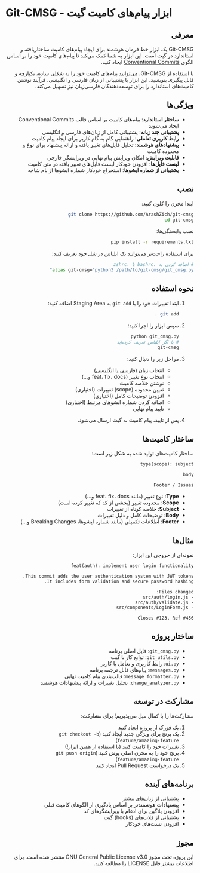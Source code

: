 
# Git-CMSG - ابزار پیام‌های کامیت گیت

<div dir="rtl">

## معرفی

Git-CMSG یک ابزار خط فرمان هوشمند برای ایجاد پیام‌های کامیت ساختاریافته و استاندارد در گیت است. این ابزار به شما کمک می‌کند تا پیام‌های کامیت خود را بر اساس الگوی [Conventional Commits](https://www.conventionalcommits.org/) ایجاد کنید.

با استفاده از Git-CMSG، می‌توانید پیام‌های کامیت خود را به شکلی ساده، یکپارچه و قابل پیگیری بنویسید. این ابزار با پشتیبانی از زبان فارسی و انگلیسی، فرآیند نوشتن کامیت‌های استاندارد را برای توسعه‌دهندگان فارسی‌زبان نیز تسهیل می‌کند.

## ویژگی‌ها

- **ساختار استاندارد**: پیام‌های کامیت بر اساس قالب Conventional Commits ایجاد می‌شوند
- **پشتیبانی چند زبانه**: پشتیبانی کامل از زبان‌های فارسی و انگلیسی
- **رابط کاربری تعاملی**: راهنمایی گام به گام کاربر برای ایجاد پیام کامیت
- **پیشنهادهای هوشمند**: تحلیل فایل‌های تغییر یافته و ارائه پیشنهاد برای نوع و محدوده کامیت
- **قابلیت ویرایش**: امکان ویرایش پیام نهایی در ویرایشگر خارجی
- **لیست فایل‌ها**: افزودن خودکار لیست فایل‌های تغییر یافته در متن کامیت
- **پشتیبانی از شماره ایشوها**: استخراج خودکار شماره ایشوها از نام شاخه

## نصب

ابتدا مخزن را کلون کنید:

```bash
git clone https://github.com/ArashZich/git-cmsg
cd git-cmsg
```

نصب وابستگی‌ها:

```bash
pip install -r requirements.txt
```

برای استفاده راحت‌تر می‌توانید یک ایلیاس در شل خود تعریف کنید:

```bash
# اضافه کردن به .bashrc یا .zshrc
alias git-cmsg="python3 /path/to/git-cmsg/git_cmsg.py"
```

## نحوه استفاده

1. ابتدا تغییرات خود را با `git add` به Staging Area اضافه کنید:
   ```bash
   git add .
   ```

2. سپس ابزار را اجرا کنید:
   ```bash
   python git_cmsg.py
   # یا اگر ایلیاس تعریف کرده‌اید
   git-cmsg
   ```

3. مراحل زیر را دنبال کنید:
   - انتخاب زبان (فارسی یا انگلیسی)
   - انتخاب نوع تغییر (feat، fix، docs و...)
   - نوشتن خلاصه کامیت
   - تعیین محدوده (scope) تغییرات (اختیاری)
   - افزودن توضیحات کامل (اختیاری)
   - اضافه کردن شماره ایشوهای مرتبط (اختیاری)
   - تایید پیام نهایی

4. پس از تایید، پیام کامیت به گیت ارسال می‌شود.

## ساختار کامیت‌ها

ساختار کامیت‌های تولید شده به شکل زیر است:

```
type(scope): subject

body

Footer / Issues
```

- **Type**: نوع تغییر (مانند feat، fix، docs و...)
- **Scope**: محدوده تغییر (بخشی از کد که تغییر کرده است)
- **Subject**: خلاصه کوتاه از تغییرات
- **Body**: توضیحات کامل و دلیل تغییرات
- **Footer**: اطلاعات تکمیلی (مانند شماره ایشوها، Breaking Changes و...)

## مثال‌ها

نمونه‌ای از خروجی این ابزار:

```
feat(auth): implement user login functionality

This commit adds the user authentication system with JWT tokens.
It includes form validation and secure password hashing.

Files changed:
- src/auth/login.js
- src/auth/validate.js
- src/components/LoginForm.js

Closes #123, Ref #456
```

## ساختار پروژه

- `git_cmsg.py`: فایل اصلی برنامه
- `git_utils.py`: توابع کار با گیت
- `ui.py`: رابط کاربری و تعامل با کاربر
- `messages.py`: پیام‌های قابل ترجمه برنامه
- `message_formatter.py`: قالب‌بندی پیام کامیت نهایی
- `change_analyzer.py`: تحلیل تغییرات و ارائه پیشنهادات هوشمند

## مشارکت در توسعه

مشارکت‌ها را با کمال میل می‌پذیریم! برای مشارکت:

1. یک فورک از پروژه ایجاد کنید
2. یک برنچ برای ویژگی جدید ایجاد کنید (`git checkout -b feature/amazing-feature`)
3. تغییرات خود را کامیت کنید (با استفاده از همین ابزار!)
4. برنچ خود را به مخزن اصلی پوش کنید (`git push origin feature/amazing-feature`)
5. یک درخواست Pull Request ایجاد کنید

## برنامه‌های آینده

- پشتیبانی از زبان‌های بیشتر
- پیشنهادات هوشمندتر بر اساس یادگیری از الگوهای کامیت قبلی
- افزودن پلاگین برای ادغام با ویرایشگرهای کد
- پشتیبانی از قلاب‌های (hooks) گیت
- افزودن تست‌های خودکار

## مجوز

این پروژه تحت مجوز GNU General Public License v3.0 منتشر شده است. برای اطلاعات بیشتر فایل LICENSE را مطالعه کنید.

</div>

